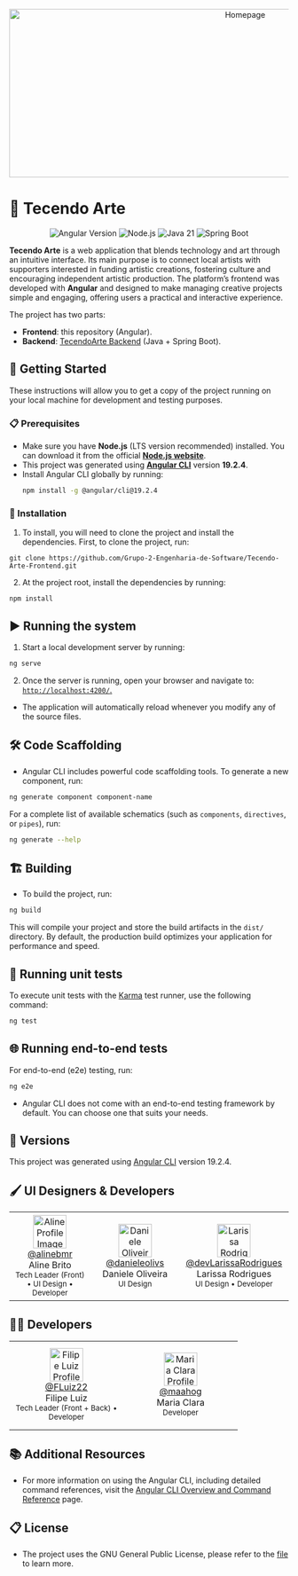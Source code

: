 <p align="center">
  <img width="835" height="304" alt="Homepage" src="https://github.com/user-attachments/assets/116ae32b-bda4-4562-bf8a-fd98f5686e5c"/>
</p>

# 🎨 Tecendo Arte 
<p align="center">
  <img src="https://img.shields.io/badge/Angular-19.2.4-red?logo=angular&logoColor=white" alt="Angular Version"/>
  <img src="https://img.shields.io/badge/Node.js-LTS-339933?logo=node.js&logoColor=white" alt="Node.js"/>
  <img src="https://img.shields.io/badge/Java-21-blue?logo=openjdk&logoColor=white" alt="Java 21"/>
  <img src="https://img.shields.io/badge/Spring%20Boot-3.2.0-brightgreen?logo=springboot&logoColor=white" alt="Spring Boot"/>
</p>

**Tecendo Arte** is a web application that blends technology and art through an intuitive interface.
Its main purpose is to connect local artists with supporters interested in funding artistic creations, fostering culture and encouraging independent artistic production.
The platform’s frontend was developed with **Angular** and designed to make managing creative projects simple and engaging, offering users a practical and interactive experience.

The project has two parts:  
- **Frontend**: this repository (Angular).  
- **Backend**: [TecendoArte Backend](https://github.com/Grupo-2-Engenharia-de-Software/Tecendo-Arte-Backend) (Java + Spring Boot).  

## 🚀 Getting Started
These instructions will allow you to get a copy of the project running on your local machine for development and testing purposes.

### 📋 Prerequisites

- Make sure you have **Node.js** (LTS version recommended) installed. You can download it from the official **[Node.js website](https://nodejs.org/en/download)**.  
- This project was generated using **[Angular CLI](https://github.com/angular/angular-cli)** version **19.2.4**.  
- Install Angular CLI globally by running:  
  ```bash
  npm install -g @angular/cli@19.2.4

### 🔧 Installation

1. To install, you will need to clone the project and install the dependencies.
First, to clone the project, run:

```shell
git clone https://github.com/Grupo-2-Engenharia-de-Software/Tecendo-Arte-Frontend.git
```

2. At the project root, install the dependencies by running:

```shell
npm install
```

## ▶️ Running the system
1. Start a local development server by running:

```bash
ng serve
```

2. Once the server is running, open your browser and navigate to:
  [`http://localhost:4200/`.](http://localhost:4200/)
- The application will automatically reload whenever you modify any of the source files.

## 🛠️ Code Scaffolding

- Angular CLI includes powerful code scaffolding tools. To generate a new component, run:

```bash
ng generate component component-name
```

For a complete list of available schematics (such as `components`, `directives`, or `pipes`), run:

```bash
ng generate --help
```

## 🏗️ Building

- To build the project, run:

```bash
ng build
```

This will compile your project and store the build artifacts in the `dist/` directory. By default, the production build optimizes your application for performance and speed.

## 🧪 Running unit tests

To execute unit tests with the [Karma](https://karma-runner.github.io) test runner, use the following command:

```bash
ng test
```

## 🌐 Running end-to-end tests

For end-to-end (e2e) testing, run:

```bash
ng e2e
```

- Angular CLI does not come with an end-to-end testing framework by default. You can choose one that suits your needs.

## 📌 Versions

This project was generated using [Angular CLI](https://github.com/angular/angular-cli) version 19.2.4.

## 🖌️ UI Designers & Developers
<table>
   <tr>
      <td align="center" width="190px" height="160px">
         <img src="https://avatars.githubusercontent.com/u/128195146?v=4" alt="Aline Profile Image" width="60"></img>
         </br>
         <a href="https://github.com/alinebmr">@alinebmr</a>
         <br>Aline Brito </br>
         <sub>Tech Leader (Front) • UI Design • Developer</sub>
      </td>
      <td align="center" width="190px" height="160px">
         <img src="https://avatars.githubusercontent.com/u/62821027?v=4" alt="Daniele Oliveira Profile Image" width="60"></img>
         </br>
         <a href="https://github.com/danieleolivs">@danieleolivs</a>
         <br>Daniele Oliveira</br>
         <sub>UI Design</sub>
      </td>
      <td align="center" width="190px" height="160px">
        <img src="https://avatars.githubusercontent.com/u/101843983?v=4" alt="Larissa Rodrigues Profile Image" width="60">
      </br>
      <a href="https://github.com/devLarissaRodrigues">@devLarissaRodrigues</a>
      <br>Larissa Rodrigues</br>
      <sub> UI Design • Developer</sub>
    </td>
    </tr>
</table>

## 👩‍💻 Developers
<table>
    <tr>
      <td align="center" width="190px" height="160px">
         <img src="https://avatars.githubusercontent.com/u/64997111?v=4" alt="Filipe Luiz Profile Image" width="60"></img>
         </br>
         <a href="https://github.com/FLuiz22">@FLuiz22</a>
         <br>Filipe Luiz</br>
         <sub>Tech Leader (Front + Back) • Developer</sub>
      </td>
      <td align="center" width="190px" height="160px">
         <img src="https://avatars.githubusercontent.com/u/117235880?v=4" alt="Maria Clara Profile Image" width="60"></img>
         </br>
         <a href="https://github.com/maahog">@maahog</a>
         <br>Maria Clara</br>
         <sub>Developer</sub>
      </td>
   </tr>
</table>

## 📚 Additional Resources

- For more information on using the Angular CLI, including detailed command references, visit the [Angular CLI Overview and Command Reference](https://angular.dev/tools/cli) page.

## 📋 License

- The project uses the GNU General Public License, please refer to the [file](https://github.com/FLuiz22/ufroad-front/blob/main/LICENSE) to learn more.

